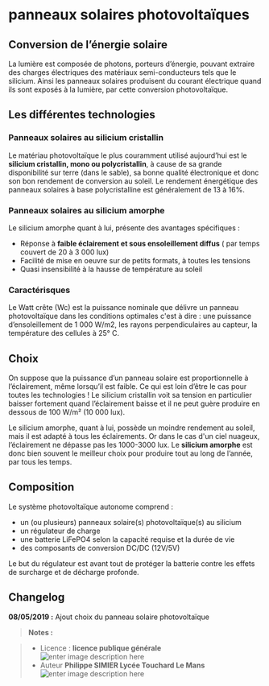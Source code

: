 ﻿# panneaux solaires photovoltaïques

## Conversion de l’énergie solaire

La lumière est composée de photons, porteurs d’énergie, pouvant extraire des charges électriques des matériaux semi-conducteurs tels que le silicium. Ainsi les panneaux solaires  produisent du courant électrique quand ils sont exposés à la lumière, par cette conversion photovoltaïque.

## Les différentes technologies   
 
### Panneaux solaires au silicium cristallin 
Le matériau photovoltaïque le plus couramment utilisé aujourd’hui est le **silicium cristallin, mono ou polycristallin**, à cause de sa grande disponibilité sur terre (dans le sable), sa bonne qualité électronique et donc son bon rendement de conversion au soleil. Le rendement énergétique des panneaux solaires à base polycristalline est généralement de 13 à 16%.

### Panneaux solaires au silicium amorphe

Le silicium amorphe quant à lui, présente des avantages spécifiques :

 - Réponse à **faible éclairement et sous ensoleillement diffus** ( par temps couvert de 20 à 3 000 lux)
 - Facilité de mise en oeuvre sur de petits formats, à toutes les tensions
 - Quasi insensibilité à la hausse de température au soleil

### Caractérisques

Le Watt crête (Wc) est la puissance nominale que délivre un panneau photovoltaïque dans les conditions optimales c'est à dire : une puissance d’ensoleillement de 1 000 W/m2, les rayons perpendiculaires au capteur, la température des cellules à 25° C.

## Choix
On suppose que la puissance d’un panneau solaire est proportionnelle à l’éclairement, même lorsqu’il est faible. Ce qui est loin d’être le cas pour toutes les technologies ! Le silicium cristallin voit sa tension en particulier baisser fortement quand l’éclairement baisse et il ne peut guère produire en dessous de 100 W/m² (10 000 lux). 

Le silicium amorphe, quant à lui, possède un moindre rendement au soleil, mais il est adapté à tous les éclairements. Or dans le cas d'un ciel nuageux, l’éclairement ne dépasse pas les 1000-3000 lux. Le **silicium amorphe** est donc bien souvent le meilleur choix pour produire tout au long de l’année, par tous les temps. 

## Composition

Le système photovoltaïque autonome comprend :

 - un (ou plusieurs) panneaux solaire(s) photovoltaïque(s) au silicium
 - un régulateur de charge 
 - une batterie  LiFePO4 selon la capacité requise et la durée de vie
 - des composants de conversion DC/DC  (12V/5V)

Le but du régulateur est avant tout de protéger la batterie contre les effets de surcharge et de décharge profonde.


## Changelog

 
 **08/05/2019 :** Ajout choix du panneau solaire photovoltaïque
 
> **Notes :**


> - Licence : **licence publique générale** ![enter image description here](https://img.shields.io/badge/licence-GPL-green.svg)
> - Auteur **Philippe SIMIER Lycée Touchard Le Mans**
>  ![enter image description here](https://img.shields.io/badge/built-passing-green.svg)
<!-- TOOLBOX 

Génération des badges : https://shields.io/
Génération de ce fichier : https://stackedit.io/editor#



